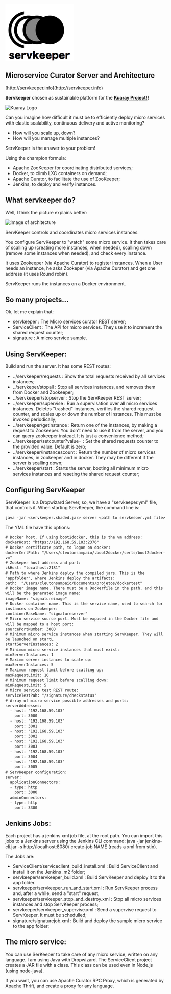 ![servkeeper logo](servkeeper.png)

## Microservice Curator Server and Architecture

[http://servkeeper.info](http://servkeeper.info)

**Servkeeper** chosen as sustainable platform for the **[Kuaray Project!](http://kuaray.org)!**

![Kuaray Logo](http://1.bp.blogspot.com/-Rf4q4crsbP4/WCZLMZTzs-I/AAAAAAAAHOc/ZYkzKI1safUfT_y0wCgBvf-jMSeyboW-wCK4B/s1600/kuaray.png)

Can you imagine how difficult it must be to efficiently deploy micro services with elastic scalability, continuous delivery and active monitoring?

* How will you scale up, down?
* How will you manage multiple instances?

ServKeeper is the answer to your problem!

Using the champion formula:
- Apache ZooKeeper for coordinating distributed services;
- Docker, to climb LXC containers on demand;
- Apache Curator, to facilitate the use of ZooKeeper;
- Jenkins, to deploy and verify instances.

## What servkeeper do?

Well, I think the picture explains better: 

![Image of architecture](https://lh3.googleusercontent.com/-a7NHCDkkrGk/VYk6V38hNqI/AAAAAAAAGLw/Z6cmKiY0Iow/s800/arquitetura.png)

ServKeeper controls and coordinates micro services instances. 

You configure ServKeeper to "watch" some micro service. It then takes care of scalling up (creating more instances, when needed), scalling down (remove some instances when needed), and check every instance.

It uses Zookeeper (via Apache Curator) to register instances. When a User needs an instance, he asks Zookeper (via Apache Curator) and get one address (it uses Round robin). 

ServKeeper runs the instances on a Docker environment. 

## So many projects... 

Ok, let me explain that: 
- servkeeper : The Micro services curator REST server;
- ServiceClient : The API for micro services. They use it to increment the shared request counter;
- signature : A micro service sample.

## Using ServKeeper:

Build and run the server. It has some REST routes: 
- ../servkeeper/requests : Show the total requests received by all services instances;
- ../servkeper/stopall : Stop all services instances, and removes them from Docker and Zookeeper;
- ../servkeeper/stopserver : Stop the ServKeeper REST server;
- ../servkeeper/supervise : Run a supervisation over all micro services instances. Deletes "trashed" instances, verifies the shared request counter, and scales up or down the number of instances. This must be invoked periodically;
- ../servkeeper/getinstance : Return one of the instances, by making a request to Zookeeper. You don't need to use it from the server, and you can query zookeeper instead. It is just a convenience method;
- ../servkeeper/setcounter?value=<value> : Set the shared requests counter to the provided value. Default is zero;
- ../servkeeper/instancescount : Return the number of micro services instances, in zookeeper and in docker. They may be different if the server is scalling down;
- ../servkeeper/start : Starts the server, booting all minimum micro services instances and reseting the shared request counter;

## Configuring ServKeeper

ServKeeper is a Dropwizard Server, so, we have a "servkeeper.yml" file, that controls it. When starting ServKeeper, the command line is: 

`java -jar <servkeeper.shaded.jar> server <path to servkeeper.yml file>`

The YML file have this options: 
```
# Docker host. If using boot2docker, this is the vm address:
dockerHost: "https://192.168.59.103:2376"
# Docker certificate path, to logon on docker:
dockerCertPath: "/Users/cleutonsampaio/.boot2docker/certs/boot2docker-vm"
# Zookeper host address and port:
zkHost: "localhost:2181"
# Path to where Jenkins deploy the compiled jars. This is the "appfolder", where Jenkins deploy the artifacts:
path:  "/Users/cleutonsampaio/Documents/projetos/dockertest"
# Docker image name. There must be a Dockerfile in the path, and this will be the generated image name:
imageName: "signatureimage"
# Docker container name. This is the service name, used to search for instances on Zookeeper:
containerBaseName: "signatureserver"
# Micro service source port. Must be exposed in the Docker file and will be mapped to a host port:
sourcePortNumber: 3000
# Minimum micro service instances when starting ServKeeper. They will be launched on startL
startServerInstances: 2
# Minimum micro service instances that must exist:
minServerInstances: 1
# Maximm server instances to scale up:
maxServerInstances: 5
# Maximum request limit before scalling up:
maxRequestLimit: 10
# Minimum request limit before scalling down:
minRequestLimit: 5
# Micro service test REST route:
serviceTestPah: "/signature/checkstatus"
# Array of micro service possible addresses and ports:
serverAddresses: 
  - host: "192.168.59.103"
    port: 3000
  - host: "192.168.59.103"
    port: 3001
  - host: "192.168.59.103"
    port: 3002
  - host: "192.168.59.103"
    port: 3003
  - host: "192.168.59.103"
    port: 3004
  - host: "192.168.59.103"
    port: 3005
# ServKeeper configuration:    
server:
  applicationConnectors:
  - type: http
    port: 3000
  adminConnectors:
  - type: http
    port: 3300
```

## Jenkins Jobs:

Each project has a jenkins xml job file, at the root path. You can import this jobs to a Jenkins server using the Jenkins CLI command: java -jar jenkins-cli.jar -s http://localhost:8080/ create-job NAME (reads a xml from stin).

The Jobs are: 
- ServiceClient/serviceclient_build_install.xml : Build ServiceClient and install it on the Jenkins .m2 folder;
- servkeeper/servkeeper_build.xml : Build ServKeeper and deploy it to the app folder.
- servkeeper/servkeeper_run_and_start.xml : Run ServKeeper process and, after a while, send a "start" request;
- servkeeper/servkeeper_stop_and_destroy.xml : Stop all micro services instances and stop ServKeeper process;
- servkeeper/servkeeper_supervise.xml : Send a supervise request to ServKeeper. It must be schedulled;
- signature/signaturejob.xml : Build and deploy the sample micro service to the app folder;

## The micro service:

You can use SerKeeper to take care of any micro service, written on any language. I am using Java with Dropwizard. The ServiceClient project creates a JAR file with a class. This class can be used even in Node.js (using node-java).

If you want, you can use Apache Curator RPC Proxy, which is generated by Apache Thrift, and create a proxy for any language. 

